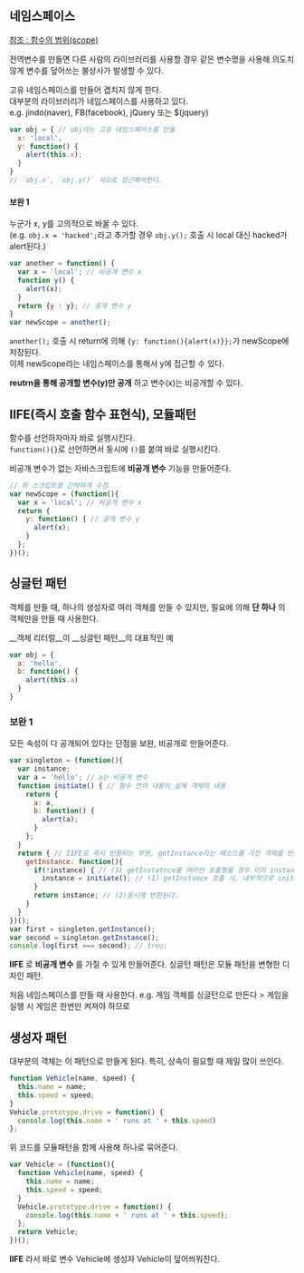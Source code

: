 ## 네임스페이스

[참조 : 함수의 범위(scope)](https://www.zerocho.com/category/Javascript/post/5740531574288ebc5f2ba97e)

전역변수를 만들면 다른 사람의 라이브러리를 사용할 경우 같은 변수명을 사용해 의도치 않게 변수를 덮어쓰는 불상사가 발생할 수 있다.  

고유 네임스페이스를 만들어 겹치지 않게 한다.  
대부분의 라이브러리가 네임스페이스를 사용하고 있다.  
e.g. jindo(naver), FB(facebook), jQuery 또는 $(jquery)

```javascript
var obj = { // obj라는 고유 네임스페이스를 만듦
  x: 'local',
  y: function() {
    alert(this.x);
  }
}
// `obj.x`, `obj.y()` 식으로 접근해야한다.
```

#### 보완 1 
누군가 x, y를 고의적으로 바꿀 수 있다.  
(e.g. `obj.x = 'hacked';`라고 추가할 경우 `obj.y();` 호출 시 local 대신 hacked가 alert된다.)

```javascript
var another = function() {
  var x = 'local'; // 비공개 변수 x
  function y() {
    alert(x);
  }
  return {y : y}; // 공개 변수 y
}
var newScope = another();
```

`another();` 호출 시 return에 의해 `{y: function(){alert(x)}};`가 newScope에 저장된다.  
이제 newScope라는 네임스페이스를 통해서 y에 접근할 수 있다.

__reutrn을 통해 공개할 변수(y)만 공개__ 하고 변수(x)는 비공개할 수 있다.

## IIFE(즉시 호출 함수 표현식), 모듈패턴

함수를 선언하자마자 바로 실행시킨다.  
`function(){}`로 선언하면서 동시에 `()`를 붙여 바로 실행시킨다.  

비공개 변수가 없는 자바스크립트에 __비공개 변수__ 기능을 만들어준다.
```javascript
// 위 스크립트를 간략하게 수정
var newScope = (function(){
  var x = 'local'; // 비공개 변수 x
  return {
    y: function() { // 공개 변수 y
      alert(x);
    }
  };
})();
```

## 싱글턴 패턴

객체를 만들 때, 하나의 생성자로 여러 객체를 만들 수 있지만, 
필요에 의해 __단 하나__ 의 객체만을 만들 때 사용한다.

__객체 리터럴__이 __싱글턴 패턴__의 대표적인 예

```javascript
var obj = {
  a: 'hello',
  b: function() {
    alert(this.a)
  } 
}
```

### 보완 1

모든 속성이 다 공개되어 있다는 단점을 보완, 비공개로 만들어준다.
```javascript
var singleton = (function(){
  var instance;
  var a = 'hello'; // a는 비공개 변수
  function initiate() { // 함수 안의 내용이 실제 객체의 내용
    return {
      a: a,
      b: function() {
        alert(a);
      }
    };
  }
  return { // IIFE로 즉시 반환되는 부분, getInstance라는 메소드를 가진 객체를 반환
    getInstance: function(){ 
      if(!instance) { // (3) getInstatnce를 여러번 호출했을 경우 이미 instance 객체가 있는 경우는 initiate을 거치지 않고 바로 반환한다.
        instance = initiate(); // (1) getInstance 호출 시, 내부적으로 initiate 함수가 호출되고 instance에 위 객체의 내용이 저장되고
      }
      return instance; // (2)동시에 반환된다.
    }
  }
})();
var first = singleton.getInstance();
var second = singleton.getInstance();
console.log(first === second); // treu;
```
__IIFE__ 로 __비공개 변수__ 를 가질 수 있게 만들어준다.
싱글턴 패턴은 모듈 패턴을 변형한 디자인 패턴.

처음 네임스페이스를 만들 때 사용한다.
e.g. 게임 객체를 싱글턴으로 만든다 > 게임을 실행 시 게임은 한번만 켜져야 하므로

## 생성자 패턴

대부분의 객체는 이 패턴으로 만들게 된다. 특히, 상속이 필요할 때 제일 많이 쓰인다.
```javascript
function Vehicle(name, speed) {
  this.name = name;
  this.speed = speed;
}
Vehicle.prototype.drive = function() {
  console.log(this.name + ' runs at ' + this.speed)
};
```

위 코드를 모듈패턴을 함께 사용해 하나로 묶어준다.
```javascript
var Vehicle = (function(){
  function Vehicle(name, speed) {
    this.name = name; 
    this.speed = speed;
  }
  Vehicle.prototype.drive = function() {
    console.log(this.name + ' runs at ' + this.speed);
  };
  return Vehicle;
})();
```
__IIFE__ 라서 바로 변수 Vehicle에 생성자 Vehicle이 덮어씌워진다.